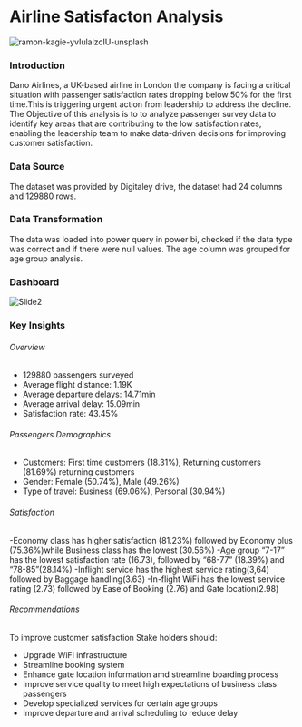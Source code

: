 # Airline Satisfacton Analysis
![ramon-kagie-yvIulalzcIU-unsplash](https://github.com/user-attachments/assets/dd7ddada-65c5-4d79-98c1-9c9066a0de60)

### Introduction
Dano Airlines, a UK-based airline in London the company is facing a critical situation with passenger satisfaction rates dropping below 50% for the first time.This is triggering urgent action from leadership to address the decline. The Objective of this analysis is to to analyze passenger survey data to identify key areas that are contributing to the low satisfaction rates, enabling the leadership team to make data-driven decisions for improving customer satisfaction.

### Data Source
The dataset was provided by Digitaley drive, the dataset had 24 columns 
and 129880 rows.

### Data Transformation
The data was loaded into power query in power bi, checked if the data type was correct and if there were null values. The age column was grouped for age group analysis. 

### Dashboard
![Slide2](https://github.com/user-attachments/assets/d1a69db7-613b-4a5b-924f-63076242ed0a)

### Key Insights
###### Overview
- 129880 passengers surveyed
- Average flight distance: 1.19K
- Average departure delays: 14.71min
- Average arrival delay: 15.09min 
- Satisfaction rate: 43.45%

 ###### Passengers Demographics
- Customers: First time customers (18.31%), Returning customers (81.69%) returning customers
- Gender: Female (50.74%), Male (49.26%)
- Type of travel: Business (69.06%), Personal (30.94%)

###### Satisfaction
-Economy class has higher satisfaction (81.23%) followed by Economy plus (75.36%)while Business class has the lowest (30.56%)
-Age group “7-17” has the lowest satisfaction rate (16.73), followed by “68-77” (18.39%) and “78-85”(28.14%)
-Inflight service has the highest service rating(3,64) followed by Baggage handling(3.63)
-In-flight WiFi has the lowest service rating (2.73) followed by Ease of Booking (2.76) and Gate location(2.98)
 
###### Recommendations
To improve customer satisfaction Stake holders should:
- Upgrade WiFi infrastructure
- Streamline booking system
- Enhance gate location information amd streamline boarding process
- Improve service quality to meet high expectations of business class passengers
- Develop specialized services for certain age groups
- Improve departure and arrival scheduling to reduce delay

